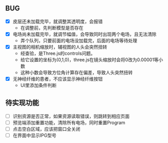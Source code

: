 ## BUG

- [x] 皮层还未加载完毕，就调整其透明度，会报错
  - 在调整前，先判断模型是否存在
- [x] 电场尚未加载完毕，就调节幅值，会导致同时出现两个电场，且无法清除
  - 弄个队列，只要前面的电场没加载完，后面的电场等待处理
- [x] 主视图的相机缩放时，辅视图的人头会突然扭转
  - 经查验，是Three.js的controls问题。
  - 给它设置的坐标为(0,1,0)，three.js在镜头缩放时会将0改为0.00001等小数
  - 这种小数会导致方位角计算存在偏差，导致人头突然扭转
- [x] 无神经纤维的患者，不应该显示神经纤维按钮
  - UI里添加条件判断



## 待实现功能

- [ ] 识别资源是否正常，如果资源读取错误，则跳转到相应页面
- [ ] 预览端添加重置功能，清除所有电场，同时重置Program
- [ ] 点击空白区域，应该把窗口全关闭
- [ ] 在界面中显示IPG型号